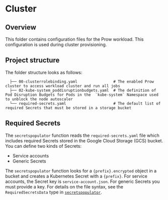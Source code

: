 # Cluster

## Overview

This folder contains configuration files for the Prow workload. This configuration is used during cluster provisioning.

## Project structure

<!-- Update the folder structure each time you modify it. -->

The folder structure looks as follows:

```
  ├── 00-clusterrolebinding.yaml                # The enabled Prow cluster to access workload cluster and run all jobs
  ├── 02-kube-system_poddisruptionbudgets.yaml  # The definition of Pod Disruption Budgets for Pods in the  `kube-system` Namespace used to unblock the node autoscaler
  └── required-secrets.yaml                     # The default list of required Secrets that must be stored in a storage bucket
```

## Required Secrets
The `secretspopulator` function reads the `required-secrets.yaml` file which includes required Secrets stored in the Google Cloud Storage (GCS) bucket.
You can define two kinds of Secrets:
- Service accounts
- Generic Secrets

The `secretspopulator` function looks for a `{prefix}.encrypted` object in a bucket and creates a Kubernetes Secret with a `{prefix}`.
For service accounts, the Secret key is `service-account.json`. For generic Secrets you must provide a key.
For details on the file syntax, see the `RequiredSecretsData` type in [`secretspopulator`](../../development/tools/cmd/secretspopulator/main.go).
